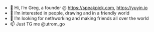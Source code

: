 - 👋 Hi, I’m Greg, a founder @ https://speakpick.com, https://yuyin.io
- 👀 I’m interested in people, drawing and in a friendly world
- 💞️ I’m looking for nethworking and making friends all over the world
- 📫 Just TG me @utrom_go

<!---
Arnack/Arnack is a ✨ special ✨ repository because its `README.md` (this file) appears on your GitHub profile.
You can click the Preview link to take a look at your changes.
--->

